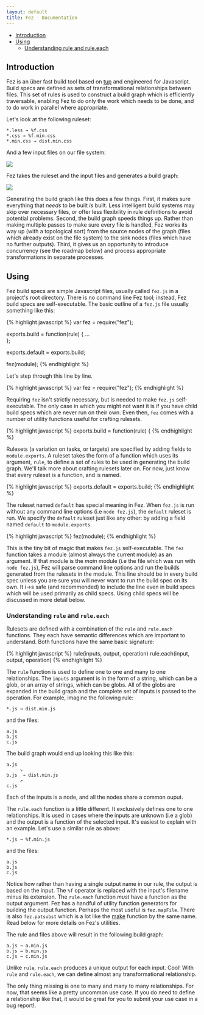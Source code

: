 ```yaml
---
layout: default
title: Fez - Documentation
---
```


* <a href="#intro">Introduction</a>
* <a href="#using">Using</a>
  * <a href="understanding">Understanding rule and rule.each</a>

Introduction <a name="intro"></a>
------------

Fez is an über fast build tool based on [tup][2] and engineered for Javascript. Build specs are defined as sets of transformational relationships between files. This set of rules is used to construct a build graph which is efficiently traversable, enabling Fez to do only the work which needs to be done, and to do work in parallel where appropriate.

Let's look at the following ruleset:

    *.less → %f.css
    *.css → %f.min.css
    *.min.css → dist.min.css

And a few input files on our file system:

![](https://dl.dropboxusercontent.com/u/10832827/before.svg)

Fez takes  the ruleset and  the input files and  generates a
build graph:

![](https://dl.dropboxusercontent.com/u/10832827/after.svg)

Generating the build graph like this does a few things. First, it makes sure
everything that *needs* to be built *is* built. Less intelligent build systems
may skip over necessary files, or offer less flexibility in rule definitions to
avoid potential problems. Second, the build graph speeds things up. Rather than
making multiple passes to make sure every file is handled, Fez works its way up
(with a topological sort) from the source nodes of the graph (files which
already exist on the file system) to the sink nodes (files which have no further
outputs). Third, it gives us an opportunity to introduce concurrency (see the
roadmap below) and process appropriate transformations in separate processes.

Using <a name="using"></a>
-----

Fez build specs are simple Javascript files, usually called `fez.js` in a
project's root directory. There is no command line Fez tool; instead, Fez build
specs are self-executable.  The basic outline of a `fez.js` file usually
something like this:

{% highlight javascript %}
var fez = require("fez");

exports.build = function(rule) {
  ...    		  
};

exports.default = exports.build;

fez(module);
{% endhighlight %}

Let's step through this line by line.

{% highlight javascript %}
var fez = require("fez");
{% endhighlight %}

Requiring `fez` isn't strictly necessary, but is needed to make `fez.js`
self-executable. The only case in which you might not want it is if you have
child build specs which are never run on their own. Even then, `fez` comes with
a number of utility functions useful for crafting rulesets.

{% highlight javascript %}
exports.build = function(rule) {
{% endhighlight %}

Rulesets (a variation on tasks, or targets) are specified by adding fields to
`module.exports`.  A ruleset takes the form of a function which uses its
argument, `rule`, to define a set of rules to be used in generating the build
graph. We'll talk more about crafting rulesets later on. For now, just know that
every ruleset is a function, and is named.

{% highlight javascript %}
exports.default = exports.build;
{% endhighlight %}

The ruleset named `default` has special meaning in Fez. When `fez.js` is run
without any command line options (i.e `node fez.js`), the `default` ruleset is
run.  We specify the `default` ruleset just like any other: by adding a field
named `default` to `module.exports`.

{% highlight javascript %}
fez(module);
{% endhighlight %}

This is the tiny bit of magic that makes `fez.js` self-executable.  The `fez`
function takes a module (almost always the current module) as an argument. If
that module is the *main* module (i.e the file which was run with `node
fez.js`), Fez will parse command line options and run the builds generated from
the rulesets in the module. This line should be in every build spec unless you
are sure you will never want to run the build spec on its own. It i→s safe (and
recommended) to include the line even in build specs which will be used
primarily as child specs. Using child specs will be discussed in more detail
below.

### Understanding `rule` and `rule.each` <a name="understanding"></a>

Rulesets  are  defined  with  a   combination  of  the  `rule`  and  `rule.each`
functions.  They  each   have  semantic  differences  which   are  important  to
understand. Both functions have the same basic signature:

{% highlight javascript %}
rule(inputs, output, operation)
rule.each(input, output, operation)
{% endhighlight %}

The `rule` function is used to define one to one and many to one
relationships. The `inputs` argument is in the form of a string, which can be a
glob, or an array of strings, which can be globs. All of the globs are expanded
in the build graph and the complete set of inputs is passed to the
operation. For example, imagine the following rule:

    *.js → dist.min.js

and the files:

    a.js
    b.js
    c.js

The build graph would end up looking this like this:

    a.js
         ↘
    b.js  ⇒ dist.min.js
         ↗
    c.js

Each of the inputs is a node, and all the nodes share a common ouput.

The `rule.each` function is a little different.  It exclusively defines one to
one relationships. It is used in cases where the inputs are unknown (i.e a glob)
and the output is a function of the selected input. It's easiest to explain with
an example. Let's use a similar rule as above:

    *.js → %f.min.js

and the files:

    a.js
    b.js
    c.js

Notice how rather than having a single output name in our rule, the output is
based on the input.  The `%f` operator is replaced with the input's filename
minus its extension. The `rule.each` function *must* have a function as the
output argument. Fez has a handful of utility function generators for building
the output function. Perhaps the most useful is `fez.mapFile`. There is also
`fez.patsubst` which is a lot like the [make][1] function by the same name. Read
below for more details on Fez's utilities.

The rule and files above  will result in the following build
graph:

    a.js → a.min.js
    b.js → b.min.js
    c.js → c.min.js

Unlike `rule`, `rule.each` produces a unique output for each input.  Cool! With
`rule` and `rule.each`, we can define almost any transformational relationship.

The only thing missing is one to many and many to many relationships. For now,
that seems like a pretty uncommon use case.  If you do need to define a
relationship like that, it would be great for you to submit your use case in a
bug report!.

[1]: https://www.gnu.org/software/make/
[2]: http://gittup.org/tup/
